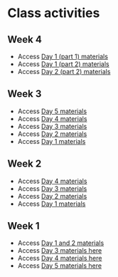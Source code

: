 # Class activities

## Week 4
- Access [Day 1 (part 1) materials](https://colab.research.google.com/github/DartDoesData/python-practice/blob/main/Week_4_Day_1_part_1.ipynb)
- Access [Day 1 (part 2) materials](https://colab.research.google.com/github/DartDoesData/python-practice/blob/main/Week_4_Day_1_part_2.ipynb)
- Access [Day 2 (part 2) materials](https://colab.research.google.com/github/DartDoesData/python-practice/blob/main/Week_4_Day_2.ipynb)

## Week 3
- Access [Day 5 materials](https://colab.research.google.com/github/DartDoesData/python-practice/blob/main/Week_3_Day_5.ipynb)
- Access [Day 4 materials](https://colab.research.google.com/github/DartDoesData/python-practice/blob/main/Week_3_Day_4.ipynb)
- Access [Day 3 materials](https://colab.research.google.com/github/DartDoesData/python-practice/blob/main/Week_3_Day_3.ipynb)
- Access [Day 2 materials](https://colab.research.google.com/github/DartDoesData/python-practice/blob/main/Week_3_Day_2.ipynb)
- Access [Day 1 materials](https://colab.research.google.com/github/DartDoesData/python-practice/blob/main/Week_3_Day_1.ipynb)

## Week 2
- Access [Day 4 materials](https://colab.research.google.com/github/DartDoesData/python-practice/blob/main/Week_2_Day_4.ipynb)
- Access [Day 3 materials](https://colab.research.google.com/github/DartDoesData/python-practice/blob/main/Week_2_Day_3.ipynb)
- Access [Day 2 materials](https://colab.research.google.com/github/DartDoesData/python-practice/blob/main/Week_2_Day_2.ipynb)
- Access [Day 1 materials](https://colab.research.google.com/github/DartDoesData/python-practice/blob/main/Week_2_Day_1.ipynb)

## Week 1
- Access [Day 1 and 2 materials](https://drive.google.com/drive/u/0/folders/1qNcotNCrUDSY4Bt8ISc-_R5BAuhllYLj)
- Access [Day 3 materials here](https://colab.research.google.com/github/DartDoesData/python-practice/blob/main/Day_3.ipynb)
- Access [Day 4 materials here](https://colab.research.google.com/github/DartDoesData/python-practice/blob/main/Day_4.ipynb)
- Access [Day 5 materials here](https://colab.research.google.com/github/DartDoesData/python-practice/blob/main/Day_5.ipynb)
